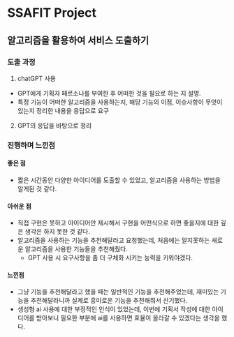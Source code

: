 # SSAFIT Project 
## 알고리즘을 활용하여 서비스 도출하기
### 도출 과정
1. chatGPT 사용
- GPT에게 기획자 페르소나를 부여한 후 어떠한 것을 필요로 하는 지 설명.
- 특정 기능이 어떠한 알고리즘을 사용하는지, 해당 기능의 이점, 이슈사항이 무엇이 있는지 정리한 내용을 응답으로 요구
2. GPT의 응답을 바탕으로 정리
 
### 진행하며 느낀점
#### 좋은 점
- 짧은 시간동안 다양한 아이디어를 도출할 수 있었고, 알고리즘을 사용하는 방법을 알게된 것 같다.

#### 아쉬운 점
- 직접 구현은 못하고 아이디어만 제시해서 구현을 어떤식으로 하면 좋을지에 대한 깊은 생각은 하지 못한 것 같다.
- 알고리즘을 사용하는 기능을 추천해달라고 요청했는데, 처음에는 알지못하는 새로운 알고리즘을 사용한 기능들을 추천해줬다.
  - GPT 사용 시 요구사항을 좀 더 구체화 시키는 능력을 키워야겠다.
 
#### 느낀점
- 그냥 기능을 추천해달라고 했을 때는 일반적인 기능을 추천해주었는데, 재미있는 기능을 추천해달라니까 실제로 흥미로운 기능을 추천해줘서 신기했다. 
- 생성형 ai 사용에 대한 부정적인 인식이 있었는데, 이번에 기획서 작성에 대한 아이디어를 받아보니 필요한 부분에 ai를 사용하면 효율이 올라갈 수 있겠다는 생각을 했다.
